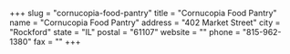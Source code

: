 +++
slug = "cornucopia-food-pantry"
title = "Cornucopia Food Pantry"
name = "Cornucopia Food Pantry"
address = "402 Market Street"
city = "Rockford"
state = "IL"
postal = "61107"
website = ""
phone = "815-962-1380"
fax = ""
+++
